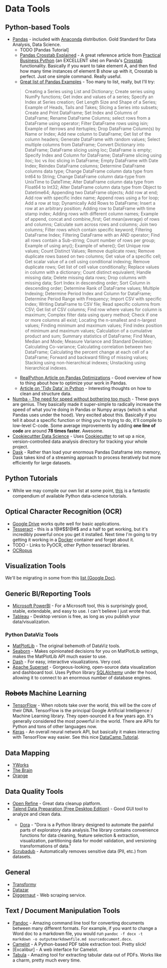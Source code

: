 # Data Tools

## Python-based Tools

- [Pandas](http://pandas.pydata.org/) - included with [Anaconda](https://www.continuum.io/downloads) distribution. Gold Standard for Data Analysis, Data Science. 
  - TODO [Pandas Tutorial]
  - [Pandas Crosstab Explained](http://pbpython.com/pandas-crosstab.html) - A great reference article from [Practical Business Python](http://pbpython.com/) (an EXCELLENT site) on Panda's [Crosstab](https://pandas.pydata.org/pandas-docs/stable/generated/pandas.crosstab.html) functionality. Basically if you want to take element A, and then find how many time instances of element B show up with it, Crosstab is perfect. Just one simple command. Really useful.
  - [Great list of Pandas Examples](http://www.pythonprogramming.in/pandas-examples.html) - Too many to list, really, but I'll try: 
  > Creating a Series using List and Dictionary; Create series using NumPy functions; Get index and values of a series; Specify an Index at Series creation; Get Length Size and Shape of a Series; Example of Heads, Tails and Takes; Slicing a Series into subsets; Create and Print DataFrame; Set Index and Columns of DataFrame; Rename DataFrame Columns; select rows from a DataFrame using operator; Filter DataFrame rows using isin; Example of iterrows and itertuples; Drop DataFrame Column(s) by Name or Index; Add new column to DataFrame; Get list of the column headers; Generate DataFrame with random values; Select multiple columns from DataFrame; Convert Dictionary into DataFrame; DataFrame slicing using loc; DataFrame is empty; Specify Index and Column for DataFrame; DataFrame slicing using iloc; loc vs iloc slicing in DataFrame; Empty DataFrame with Date Index; Reindex DataFrame columns; Determine DataFrame columns data type; Change DataFrame column data type from Int64 to String; Change DataFrame column data-type from UnixTime to DateTime; Alter DataFrame column data type from Float64 to Int32; Alter DataFrame column data type from Object to Datetime64; Appending two DataFrame objects; Add row at end; Add row with specific index name; Append rows using a for loop; Add a row at top; Dynamically Add Rows to DataFrame; Insert a row at an arbitrary position; Adding row to DataFrame with time stamp index; Adding rows with different column names; Example of append, concat and combine_first; Get mean(average) of rows and columns; Calculate sum across rows and columns; Join two columns; Filter rows which contain specific keyword; Filtering DataFrame Index; Filtering DataFrame with an AND operator; Find all rows contain a Sub-string; Count number of rows per group; Example of using any(); Example of where(); Get Unique row values; Count Distinct Values; Remove duplicate rows; Remove duplicate rows based on two columns; Get value of a specific cell; Get scalar value of a cell using conditional indexing; Remove duplicate rows; Get list of cell value conditionally; Replace values in column with a dictionary; Count distinct equivalent; Handle missing data; Delete missing data rows; Drop columns with missing data; Sort Index in descending order; Sort Column in descending order; Determine Rank of DataFrame values; Multiple Indexing; Determine Period Index and Column for DataFrame; Determine Period Range with Frequency; Import CSV with specific Index; Writing DataFrame to CSV file; Read specific columns from CSV; Get list of CSV columns; Find row where values for column is maximum; Complex filter data using query method; Check if one or more columns all exist; Locating the n-smallest and n-largest values; Finding minimum and maximum values; Find index position of minimum and maximum values; Calculation of a cumulative product and sum; Summary statistics of DataFrame; Find Mean, Median and Mode; Measure Variance and Standard Deviation; Calculating Co-variance; Calculating correlation between two DataFrame; Calculating the percent change at each cell of a DataFrame; Forward and backward filling of missing values; Stacking using non-hierarchical indexes; Unstacking using hierarchical indexes.
  - [RealPython Article on Pandas Optimizations](https://realpython.com/fast-flexible-pandas/) - Good overview of how to thing about how to optimize your work in Pandas.
  - [Article on 'Tidy Data' in Python](http://www.jeannicholashould.com/tidy-data-in-python.html) - Interesting thoughts on how to clean and structure data.
- [Numba - The need for speed without bothering too much](https://nbviewer.jupyter.org/github/akittas/presentations/blob/master/pythess/numba/numba.ipynb?utm_source=newsletter_mailer&utm_medium=email&utm_campaign=weekly#The-need-for-speed-without-bothering-too-much:-An-introduction-to-numba) - These guys are genius. They basically made it super-simple to radically increase the speed of what you're doing in Pandas or Numpy arrays (which is what Pandas uses under the hood). Very excited about this. Basically if you tell it about a specific function or thing you're trying to do, it'll compile to low-level C-code. Some average improvements by adding **one line of code** are around **78 times faster.** Awesome. 
- [Cookiecuttter Data Science](https://drivendata.github.io/cookiecutter-data-science/) - Uses [Cookiecutter](http://cookiecutter.readthedocs.org/en/latest/installation.html) to set up a nice, version-controlled data analysis directory for tracking your whole project. 
- [Dask](https://dask.pydata.org/en/latest/) - Rather than load your enormous Pandas Dataframe into memory, Dask takes kind of a streaming approach to process iteratively but more efficiently for large datasets. 

## Python Tutorials

- While we may compile our own list at some point, [this](https://nealcaren.github.io/python-tutorials/) is a fantastic compendium of available Python data-science tutorials.

## Optical Character Recognition (OCR)

- [Google Drive](https://support.google.com/drive/answer/176692) works quite well for basic applications.
- [Tesseract](https://github.com/tesseract-ocr/tesseract) - this is a !@#$$!@#$ and a half to get working, but it's incredibly powerful once you get it installed. Next time I'm going to try getting it working in a [Docker](devops.md) container and forget about it.
- TODO - Links to PyOCR, other Python tesseract libraries.
- [OCRopus](https://github.com/tmbdev/ocropy)

## Visualization Tools

We'll be migrating in some from this [list (Google Doc)](https://docs.google.com/spreadsheets/d/1zkDKbi144mrDl7NSPMTRKyjdX8qfiL8MSlUw2z_dEIE/edit?usp=drivesdk).

## Generic BI/Reporting Tools

- [Microsoft PowerBI](https://powerbi.microsoft.com) - For a Microsoft tool, this is surprisingly good, stable, extendable, and easy to use. I can't believe I just wrote that.
- [Tableau](https://www.tableau.com/) - Desktop version is free, as long as you publish your data/visualization.

### Python DataViz Tools

- [MatPlotLib](http://matplotlib.org/) - The original behemoth of DataViz tools. 
- [Seaborn](https://seaborn.pydata.org/) - Makes opinionated decisions for you on MatPlotLib settings, makes the MatPlotLib API much easier to use. 
- [Dash](https://plot.ly/products/dash/) - For easy, interactive visualizations. Very cool. 
- [Apache Superset](https://github.com/apache/incubator-superset) - Gorgeous-looking, open-source data visualization and dashboard tool. Uses Python library [SQLAlchemy](http://docs.sqlalchemy.org/en/rel_1_0/core/engines.html) under the hood, allowing it to connect to an enormous number of database engines. 


## ~~Robots~~ Machine Learning

- [TensorFlow](https://www.tensorflow.org/) - When robots take over the world, this will be the core of their DNA. TensorFlow is the principal Google Artificial Intelligence / Machine Learning library. They open-sourced it a few years ago. It's generally considered the most powerful in the world. There are APIs for Python and tons of other languages now.
- [Keras](https://keras.io/) - An overall neural network API, but basically it makes interacting with TensorFlow way easier. See this nice [DataCamp Tutorial](https://www.datacamp.com/community/tutorials/deep-learning-python).

## Data Mapping

- [YWorks](https://www.yworks.com/products/yed)
- [The Brain](http://www.thebrain.com/)
- [Orange](https://orange.biolab.si/)

## Data Quality Tools

- [Open Refine](http://openrefine.org/) - Great data cleanup platform.
- [Talend Data Preparation (Free Desktop Edition)](https://www.talend.com/products/data-preparation/) - Good GUI tool to analyze and clean data.
- - [Dora](https://github.com/NathanEpstein/Dora) - "Dora is a Python library designed to automate the painful parts of exploratory data analysis.The library contains convenience functions for data cleaning, feature selection & extraction, visualization, partitioning data for model validation, and versioning transformations of data."
- [Scrubadub](https://scrubadub.readthedocs.io/en/stable/index.html) - Automatically removes sensitive data (PII, etc.) from datasets.


## General

- [Transformy](https://www.transformy.io/#/)
- [Datazar](https://www.datazar.com)
- [Diggernaut](https://www.diggernaut.com/) - Web scraping service.

## Text / Document Manipulation Tools

- [Pandoc](http://www.pandoc.org) - Amazing command line tool for converting documents between many different formats. For example, if you want to change a Word doc to a markdown file, you would run `pandoc -f docx -t markdown -o outputmarkdownfile.md sourcedocument.docx`.
- [Camelot](https://github.com/socialcopsdev/camelot) - A Python-based PDF table extraction tool. Pretty slick! 
- [Excalibur] - A web interface for Camelot.
- [Tabula](https://tabula.technology/) - Amazing tool for extracting tabular data out of PDFs. Works like a charm, pretty much every time.